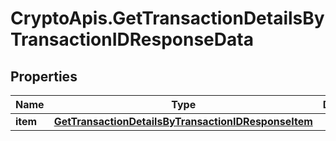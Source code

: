 # CryptoApis.GetTransactionDetailsByTransactionIDResponseData

## Properties

Name | Type | Description | Notes
------------ | ------------- | ------------- | -------------
**item** | [**GetTransactionDetailsByTransactionIDResponseItem**](GetTransactionDetailsByTransactionIDResponseItem.md) |  | 


